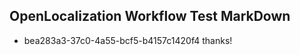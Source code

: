 ## OpenLocalization Workflow Test MarkDown
* bea283a3-37c0-4a55-bcf5-b4157c1420f4 
thanks!<!--HONumber=Mar16_HO2-->
